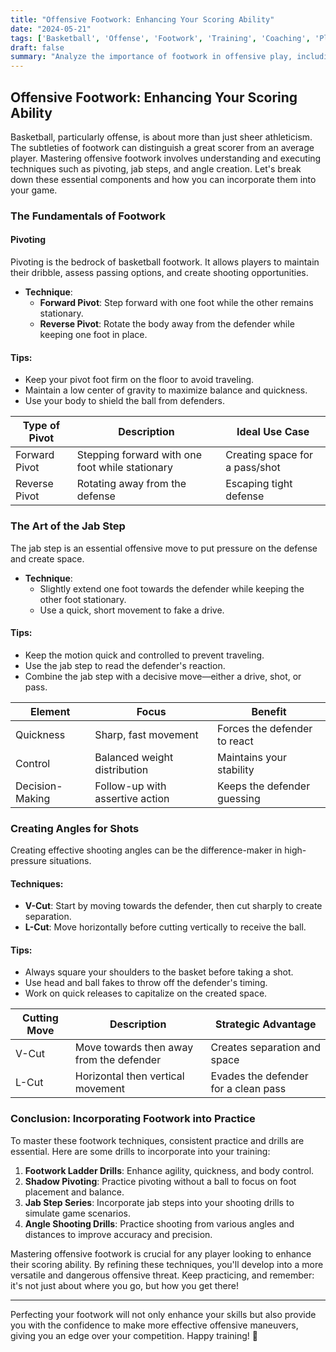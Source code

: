 ```yaml
---
title: "Offensive Footwork: Enhancing Your Scoring Ability"
date: "2024-05-21"
tags: ['Basketball', 'Offense', 'Footwork', 'Training', 'Coaching', 'Player Development', 'Scoring', 'Techniques', 'Tips and Tricks']
draft: false
summary: "Analyze the importance of footwork in offensive play, including pivoting, jab steps, and creating angles for shots. Learn how mastering these techniques can elevate your scoring game."
---
```


## Offensive Footwork: Enhancing Your Scoring Ability

Basketball, particularly offense, is about more than just sheer athleticism. The subtleties of footwork can distinguish a great scorer from an average player. Mastering offensive footwork involves understanding and executing techniques such as pivoting, jab steps, and angle creation. Let's break down these essential components and how you can incorporate them into your game.

### The Fundamentals of Footwork

#### Pivoting

Pivoting is the bedrock of basketball footwork. It allows players to maintain their dribble, assess passing options, and create shooting opportunities.

- **Technique**: 
    - **Forward Pivot**: Step forward with one foot while the other remains stationary.
    - **Reverse Pivot**: Rotate the body away from the defender while keeping one foot in place.

#### Tips:
- Keep your pivot foot firm on the floor to avoid traveling.
- Maintain a low center of gravity to maximize balance and quickness.
- Use your body to shield the ball from defenders.

| **Type of Pivot** | **Description**                                   | **Ideal Use Case**                  |
|-------------------|---------------------------------------------------|-------------------------------------|
| Forward Pivot     | Stepping forward with one foot while stationary   | Creating space for a pass/shot      |
| Reverse Pivot     | Rotating away from the defense                    | Escaping tight defense              |

### The Art of the Jab Step

The jab step is an essential offensive move to put pressure on the defense and create space.

- **Technique**:
    - Slightly extend one foot towards the defender while keeping the other foot stationary.
    - Use a quick, short movement to fake a drive.

#### Tips:
- Keep the motion quick and controlled to prevent traveling.
- Use the jab step to read the defender's reaction.
- Combine the jab step with a decisive move—either a drive, shot, or pass.

| **Element**       | **Focus**                                      | **Benefit**                          |
|-------------------|------------------------------------------------|--------------------------------------|
| Quickness         | Sharp, fast movement                           | Forces the defender to react         |
| Control           | Balanced weight distribution                   | Maintains your stability              |
| Decision-Making   | Follow-up with assertive action                | Keeps the defender guessing           |

### Creating Angles for Shots

Creating effective shooting angles can be the difference-maker in high-pressure situations.

#### Techniques:
- **V-Cut**: Start by moving towards the defender, then cut sharply to create separation.
- **L-Cut**: Move horizontally before cutting vertically to receive the ball.

#### Tips:
- Always square your shoulders to the basket before taking a shot.
- Use head and ball fakes to throw off the defender's timing.
- Work on quick releases to capitalize on the created space.

| **Cutting Move**  | **Description**                                     | **Strategic Advantage**             |
|-------------------|-----------------------------------------------------|--------------------------------------|
| V-Cut             | Move towards then away from the defender            | Creates separation and space         |
| L-Cut             | Horizontal then vertical movement                   | Evades the defender for a clean pass  |

### Conclusion: Incorporating Footwork into Practice

To master these footwork techniques, consistent practice and drills are essential. Here are some drills to incorporate into your training:

1. **Footwork Ladder Drills**: Enhance agility, quickness, and body control.
2. **Shadow Pivoting**: Practice pivoting without a ball to focus on foot placement and balance.
3. **Jab Step Series**: Incorporate jab steps into your shooting drills to simulate game scenarios.
4. **Angle Shooting Drills**: Practice shooting from various angles and distances to improve accuracy and precision.

Mastering offensive footwork is crucial for any player looking to enhance their scoring ability. By refining these techniques, you'll develop into a more versatile and dangerous offensive threat. Keep practicing, and remember: it's not just about where you go, but how you get there! 

---

Perfecting your footwork will not only enhance your skills but also provide you with the confidence to make more effective offensive maneuvers, giving you an edge over your competition. Happy training! 🏀